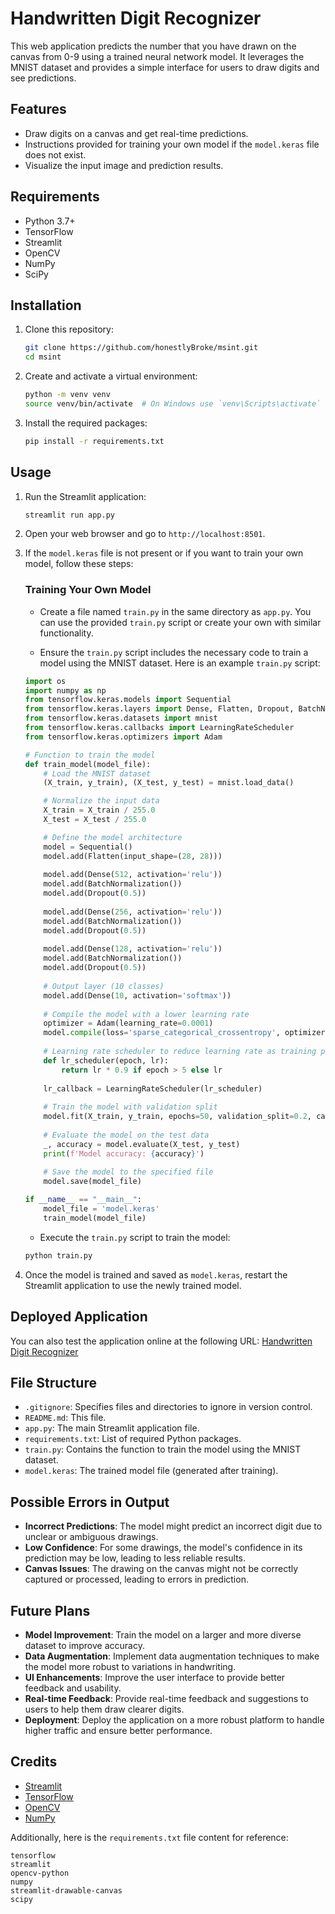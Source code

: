 # Handwritten Digit Recognizer

This web application predicts the number that you have drawn on the canvas from 0-9 using a trained neural network model. It leverages the MNIST dataset and provides a simple interface for users to draw digits and see predictions.

## Features

- Draw digits on a canvas and get real-time predictions.
- Instructions provided for training your own model if the `model.keras` file does not exist.
- Visualize the input image and prediction results.

## Requirements

- Python 3.7+
- TensorFlow
- Streamlit
- OpenCV
- NumPy
- SciPy

## Installation

1. Clone this repository:

    ```bash
    git clone https://github.com/honestlyBroke/msint.git
    cd msint
    ```

2. Create and activate a virtual environment:

    ```bash
    python -m venv venv
    source venv/bin/activate  # On Windows use `venv\Scripts\activate`
    ```

3. Install the required packages:

    ```bash
    pip install -r requirements.txt
    ```

## Usage

1. Run the Streamlit application:

    ```bash
    streamlit run app.py
    ```

2. Open your web browser and go to `http://localhost:8501`.

3. If the `model.keras` file is not present or if you want to train your own model, follow these steps:

    ### Training Your Own Model

    - Create a file named `train.py` in the same directory as `app.py`. You can use the provided `train.py` script or create your own with similar functionality.

    - Ensure the `train.py` script includes the necessary code to train a model using the MNIST dataset. Here is an example `train.py` script:

    ```python
    import os
    import numpy as np
    from tensorflow.keras.models import Sequential
    from tensorflow.keras.layers import Dense, Flatten, Dropout, BatchNormalization
    from tensorflow.keras.datasets import mnist
    from tensorflow.keras.callbacks import LearningRateScheduler
    from tensorflow.keras.optimizers import Adam

    # Function to train the model
    def train_model(model_file):
        # Load the MNIST dataset
        (X_train, y_train), (X_test, y_test) = mnist.load_data()

        # Normalize the input data
        X_train = X_train / 255.0
        X_test = X_test / 255.0

        # Define the model architecture
        model = Sequential()
        model.add(Flatten(input_shape=(28, 28)))
        
        model.add(Dense(512, activation='relu'))
        model.add(BatchNormalization())
        model.add(Dropout(0.5))
        
        model.add(Dense(256, activation='relu'))
        model.add(BatchNormalization())
        model.add(Dropout(0.5))
        
        model.add(Dense(128, activation='relu'))
        model.add(BatchNormalization())
        model.add(Dropout(0.5))
        
        # Output layer (10 classes)
        model.add(Dense(10, activation='softmax'))
        
        # Compile the model with a lower learning rate
        optimizer = Adam(learning_rate=0.0001)
        model.compile(loss='sparse_categorical_crossentropy', optimizer=optimizer, metrics=['accuracy'])
        
        # Learning rate scheduler to reduce learning rate as training progresses
        def lr_scheduler(epoch, lr):
            return lr * 0.9 if epoch > 5 else lr
        
        lr_callback = LearningRateScheduler(lr_scheduler)
        
        # Train the model with validation split
        model.fit(X_train, y_train, epochs=50, validation_split=0.2, callbacks=[lr_callback])
        
        # Evaluate the model on the test data
        _, accuracy = model.evaluate(X_test, y_test)
        print(f'Model accuracy: {accuracy}')
        
        # Save the model to the specified file
        model.save(model_file)

    if __name__ == "__main__":
        model_file = 'model.keras'
        train_model(model_file)
    ```

    - Execute the `train.py` script to train the model:

    ```bash
    python train.py
    ```

4. Once the model is trained and saved as `model.keras`, restart the Streamlit application to use the newly trained model.

## Deployed Application

You can also test the application online at the following URL: [Handwritten Digit Recognizer](https://msint-app.streamlit.app)

## File Structure

- `.gitignore`: Specifies files and directories to ignore in version control.
- `README.md`: This file.
- `app.py`: The main Streamlit application file.
- `requirements.txt`: List of required Python packages.
- `train.py`: Contains the function to train the model using the MNIST dataset.
- `model.keras`: The trained model file (generated after training).

## Possible Errors in Output

- **Incorrect Predictions**: The model might predict an incorrect digit due to unclear or ambiguous drawings.
- **Low Confidence**: For some drawings, the model's confidence in its prediction may be low, leading to less reliable results.
- **Canvas Issues**: The drawing on the canvas might not be correctly captured or processed, leading to errors in prediction.

## Future Plans

- **Model Improvement**: Train the model on a larger and more diverse dataset to improve accuracy.
- **Data Augmentation**: Implement data augmentation techniques to make the model more robust to variations in handwriting.
- **UI Enhancements**: Improve the user interface to provide better feedback and usability.
- **Real-time Feedback**: Provide real-time feedback and suggestions to users to help them draw clearer digits.
- **Deployment**: Deploy the application on a more robust platform to handle higher traffic and ensure better performance.

## Credits

- [Streamlit](https://www.streamlit.io/)
- [TensorFlow](https://www.tensorflow.org/)
- [OpenCV](https://opencv.org/)
- [NumPy](https://numpy.org/)

Additionally, here is the `requirements.txt` file content for reference:

```
tensorflow
streamlit
opencv-python
numpy
streamlit-drawable-canvas
scipy
```